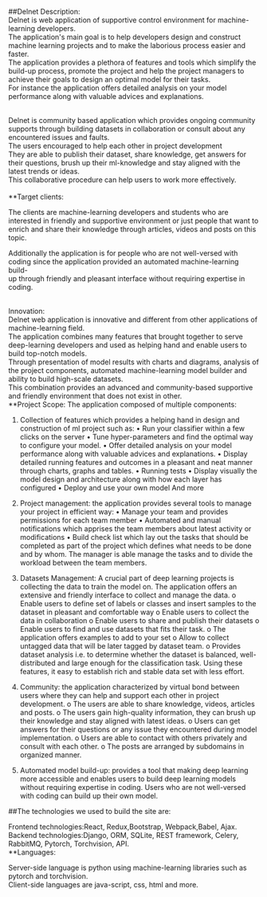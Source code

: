 ##Delnet Description:<br />
Delnet is web application of supportive control environment for machine-learning developers.<br /> 
The application's main goal is to help developers design and construct machine learning projects and to make the laborious process easier and<br /> faster.<br />
The application provides a plethora of features and tools which simplify the build-up process, promote the project and help the project managers to achieve their goals to design an optimal model for their tasks.<br />
For instance the application offers detailed analysis on your model performance along with valuable advices and explanations.<br /><br />

Delnet is community based application which provides ongoing community supports through building datasets in collaboration or consult about any<br /> encountered issues and faults.<br />
The users encouraged to help each other in project development<br />
They are able to publish their dataset, share knowledge, get answers for their questions, brush up their ml-knowledge and stay aligned with the<br /> latest trends or ideas.<br />
This collaborative procedure can help users to work more effectively.<br /><br />
**Target clients:<br />

The clients are machine-learning developers and students who are interested in friendly and supportive environment or just people that want to<br /> enrich and share their knowledge through articles, videos and posts on this topic.<br />

Additionally the application is for people who are not well-versed with coding since the application provided an automated machine-learning build-<br />up through friendly and pleasant interface without requiring expertise in coding.<br /><br />

Innovation:<br />
Delnet web application is innovative and different from other applications of machine-learning field.<br />
The application combines many features that brought together to serve deep-learning developers and used as helping hand and enable users to build top-notch models.<br />
Through presentation of model results with charts and diagrams, analysis of the project components, automated machine-learning model builder and<br /> ability to build high-scale datasets.<br />
This combination provides an advanced and community-based supportive and friendly environment that does not exist in other.<br />
**Project Scope:
The application composed of multiple components:

1. Collection of features which provides a helping hand in design and construction of ml project such as:
•	Run your classifier within a few clicks on the server
•	Tune hyper-parameters and find the optimal way to configure your model.
•	Offer detailed analysis on your model performance along with valuable advices and explanations.
•	Display detailed running features and outcomes in a pleasant and neat manner through charts, graphs and tables.
•	Running tests 
•	Display visually the model design and architecture along with how each layer has configured
•	Deploy and use your own model 
And more

2. Project management: the application provides several tools to manage your project in efficient way:
•	Manage your team and provides permissions for each team member
•	Automated and manual notifications which apprises the team members about latest activity or modifications
•	Build check list which lay out the tasks that should be completed as part of the project which defines what needs to be done and by whom.
The manager is able manage the tasks and to divide the workload between the team members.

3. Datasets Management:
A crucial part of deep learning projects is collecting the data to train the model on. The application offers an extensive and friendly interface to collect and manage the data. 
o	Enable users to define set of labels or classes and insert samples to the dataset in pleasant and comfortable way
o	Enable users to collect the data in collaboration
o	Enable users to share and publish their datasets
o	Enable users to find and use datasets that fits their task.
o	The application offers examples to add to your set
o	Allow to collect untagged data that will be later tagged by dataset team.
o	Provides dataset analysis i.e. to determine whether the dataset is balanced, well-distributed and large enough for the classification task.
Using these features, it easy to establish rich and stable data set with less effort.

4. Community: the application characterized by virtual bond between users where they can help and support each other in project development.
o	The users are able to share knowledge, videos, articles and posts.
o	The users gain high-quality information, they can brush up their knowledge and stay aligned with latest ideas.
o	Users can get answers for their questions or any issue they encountered during model implementation.
o	Users are able to contact with others privately and consult with each other.
o	The posts are arranged by subdomains in organized manner.

5. Automated model build-up: provides a tool that making deep learning more accessible and enables users to build deep learning models without requiring expertise in coding.
Users who are not well-versed with coding can build up their own model.<br />

##The technologies we used to build the site are:<br />

Frontend technologies:React,
Redux,Bootstrap,
Webpack,Babel,
Ajax.<br />
Backend technologies:Django,
ORM,
SQLite,
REST framework,
Celery,
RabbitMQ,
Pytorch,
Torchvision,
API.<br />
**Languages:<br />

Server-side language is python using machine-learning libraries such as
pytorch and torchvision.<br />
Client-side languages are java-script, css, html and more.

